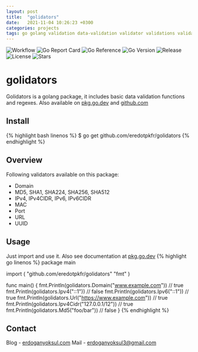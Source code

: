 ```yaml
---
layout: post
title:  "golidators"
date:   2021-11-04 10:26:23 +0300
categories: projects
tags: go golang validation data-validation validator validations validate data-validator golang-package golidators
---
```

![Workflow](https://github.com/eredotpkfr/golidators/actions/workflows/go.yml/badge.svg) ![Go Report Card](https://goreportcard.com/badge/github.com/eredotpkfr/golidators) ![Go Reference](https://pkg.go.dev/badge/github.com/eredotpkfr/golidators.svg) ![Go Version](https://img.shields.io/github/go-mod/go-version/eredotpkfr/golidators) ![Release](https://img.shields.io/github/v/release/eredotpkfr/golidators) ![License](https://img.shields.io/badge/license-MIT-blue) ![Stars](https://img.shields.io/github/stars/eredotpkfr/golidators?style=social)

# golidators
Golidators is a golang package, it includes basic data validation functions and regexes. Also available on [pkg.go.dev](https://pkg.go.dev/github.com/eredotpkfr/golidators) and [github.com](https://www.github.com/eredotpkfr/golidators)

## Install
{% highlight bash linenos %}
$ go get github.com/eredotpkfr/golidators
{% endhighlight %}

## Overview
Following validators available on this package:
- Domain
- MD5, SHA1, SHA224, SHA256, SHA512
- IPv4, IPv4CIDR, IPv6, IPv6CIDR
- MAC
- Port
- URL
- UUID

## Usage
Just import and use it. Also see documentation at [pkg.go.dev](https://pkg.go.dev/github.com/eredotpkfr/golidators#section-documentation)
{% highlight go linenos %}
package main

import (
    "github.com/eredotpkfr/golidators"
    "fmt"
)

func main() {
  fmt.Println(golidators.Domain("www.example.com"))
  // true
  fmt.Println(golidators.Ipv4("::1"))
  // false
  fmt.Println(golidators.Ipv6("::1"))
  // true
  fmt.Println(golidators.Url("https://www.example.com"))
  // true
  fmt.Println(golidators.Ipv4Cidr("127.0.0.1/12"))
  // true
  fmt.Println(golidators.Md5("foo/bar"))
  // false
}
{% endhighlight %}

## Contact
Blog - [erdoganyoksul.com](https://www.erdoganyoksul.com)
Mail - erdoganyoksul3@gmail.com

